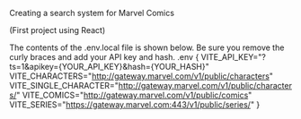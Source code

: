 Creating a search system for Marvel Comics

(First project using React)

The contents of the .env.local file is shown below. Be sure you remove the curly braces and add your API key and hash.
.env {
VITE_API_KEY="?ts=1&apikey={YOUR_API_KEY}&hash={YOUR_HASH}"
VITE_CHARACTERS="http://gateway.marvel.com/v1/public/characters"
VITE_SINGLE_CHARACTER="http://gateway.marvel.com/v1/public/characters/"
VITE_COMICS="http://gateway.marvel.com/v1/public/comics"
VITE_SERIES="https://gateway.marvel.com:443/v1/public/series/"
}

